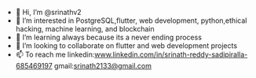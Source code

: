 - 👋 Hi, I’m @srinathv2
- 👀 I’m interested in PostgreSQL,flutter, web development, python,ethical hacking, machine learning, and blockchain
- 🌱 I’m learning always because its a never ending process
- 💞️ I’m looking to collaborate on flutter and web development projects
- 📫 To reach me 
      linkedin:www.linkedin.com/in/srinath-reddy-sadipiralla-685469197
      gmail:srinath2133@gmail.com

<!---
srinathv2/srinathv2 is a ✨ special ✨ repository because its `README.md` (this file) appears on your GitHub profile.
You can click the Preview link to take a look at your changes.
--->
